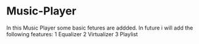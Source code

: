 # Music-Player
In this Music Player some basic fetures are addded.
In future i will add the following features:
1 Equalizer
2 Virtualizer
3 Playlist

